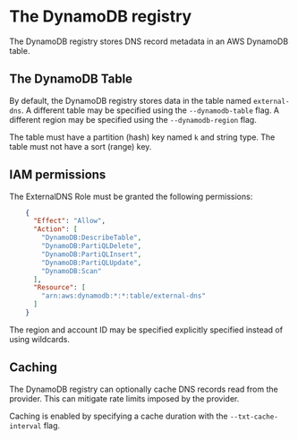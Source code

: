 # The DynamoDB registry

The DynamoDB registry stores DNS record metadata in an AWS DynamoDB table.

## The DynamoDB Table

By default, the DynamoDB registry stores data in the table named `external-dns`.
A different table may be specified using the `--dynamodb-table` flag.
A different region may be specified using the `--dynamodb-region` flag.

The table must have a partition (hash) key named `k` and string type.
The table must not have a sort (range) key.

## IAM permissions

The ExternalDNS Role must be granted the following permissions:

```json
    {
      "Effect": "Allow",
      "Action": [
        "DynamoDB:DescribeTable",
        "DynamoDB:PartiQLDelete",
        "DynamoDB:PartiQLInsert",
        "DynamoDB:PartiQLUpdate",
        "DynamoDB:Scan"
      ],
      "Resource": [
        "arn:aws:dynamodb:*:*:table/external-dns"
      ]
    }
```

The region and account ID may be specified explicitly specified instead of using wildcards. 

## Caching

The DynamoDB registry can optionally cache DNS records read from the provider. This can mitigate
rate limits imposed by the provider.

Caching is enabled by specifying a cache duration with the `--txt-cache-interval` flag.
